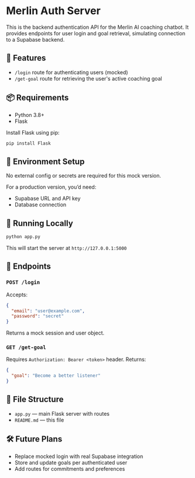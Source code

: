 # Merlin Auth Server

This is the backend authentication API for the Merlin AI coaching chatbot. It provides endpoints for user login and goal retrieval, simulating connection to a Supabase backend.

## 🚀 Features
- `/login` route for authenticating users (mocked)
- `/get-goal` route for retrieving the user's active coaching goal

## 📦 Requirements
- Python 3.8+
- Flask

Install Flask using pip:
```bash
pip install Flask
```

## 🔧 Environment Setup
No external config or secrets are required for this mock version.

For a production version, you’d need:
- Supabase URL and API key
- Database connection

## 🧪 Running Locally
```bash
python app.py
```
This will start the server at `http://127.0.0.1:5000`

## 🔁 Endpoints

### `POST /login`
Accepts:
```json
{
  "email": "user@example.com",
  "password": "secret"
}
```
Returns a mock session and user object.

### `GET /get-goal`
Requires `Authorization: Bearer <token>` header.
Returns:
```json
{
  "goal": "Become a better listener"
}
```

## 📁 File Structure
- `app.py` — main Flask server with routes
- `README.md` — this file

## 🛠 Future Plans
- Replace mocked login with real Supabase integration
- Store and update goals per authenticated user
- Add routes for commitments and preferences
